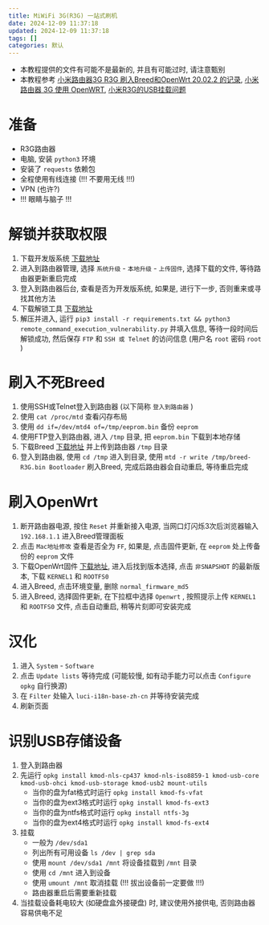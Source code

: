 ```yaml
---
title: MiWiFi 3G(R3G) 一站式刷机
date: 2024-12-09 11:37:18
updated: 2024-12-09 11:37:18
tags: []
categories: 默认
---
```


- 本教程提供的文件有可能不是最新的, 并且有可能过时, 请注意甄别
- 本教程参考 [小米路由器3G R3G 刷入Breed和OpenWrt 20.02.2 的记录](https://www.cnblogs.com/milton/p/16163521.html), [小米路由器 3G 使用 OpenWRT](https://www.ohyee.cc/post/note_miwifi_openwrt), [小米R3G的USB挂载问题](https://www.right.com.cn/FORUM/thread-836975-1-1.html)

# 准备

- R3G路由器
- 电脑, 安装 `python3` 环境
- 安装了 `requests` 依赖包
- 全程使用有线连接 (!!! 不要用无线 !!!)
- VPN (也许?)
- !!! 眼睛与脑子 !!!

# 解锁并获取权限

1. 下载开发版系统 [下载地址](https://bigota.miwifi.com/xiaoqiang/rom/r3g/miwifi_r3g_firmware_12f97_2.25.124.bin)
2. 进入到路由器管理, 选择 `系统升级` - `本地升级` - `上传固件`, 选择下载的文件, 等待路由器更新重启完成
3. 登入到路由器后台, 查看是否为开发版系统, 如果是, 进行下一步, 否则重来或寻找其他方法
4. 下载解锁工具 [下载地址](https://github.com/acecilia/OpenWRTInvasion/archive/refs/tags/0.0.8.zip)
5. 解压并进入, 运行 `pip3 install -r requirements.txt && python3 remote_command_execution_vulnerability.py` 并填入信息, 等待一段时间后解锁成功, 然后保存 `FTP` 和 `SSH 或 Telnet` 的访问信息 (用户名 `root` 密码 `root` )

# 刷入不死Breed

1. 使用SSH或Telnet登入到路由器 (以下简称 `登入到路由器` )
2. 使用 `cat /proc/mtd` 查看闪存布局
3. 使用 `dd if=/dev/mtd4 of=/tmp/eeprom.bin` 备份 `eeprom`
4. 使用FTP登入到路由器, 进入 `/tmp` 目录, 把 `eeprom.bin` 下载到本地存储
5. 下载Breed [下载地址](https://breed.hackpascal.net/breed-mt7621-xiaomi-r3g.bin) 并上传到路由器 `/tmp` 目录
6. 登入到路由器, 使用 `cd /tmp` 进入到目录, 使用 `mtd -r write /tmp/breed-R3G.bin Bootloader` 刷入Breed, 完成后路由器会自动重启, 等待重启完成

# 刷入OpenWrt

1. 断开路由器电源, 按住 `Reset` 并重新接入电源, 当网口灯闪烁3次后浏览器输入 `192.168.1.1` 进入Breed管理面板
2. 点击 `Mac地址修改` 查看是否全为 `FF`, 如果是, 点击固件更新, 在 `eeprom` 处上传备份的 `eeprom` 文件
3. 下载OpenWrt固件 [下载地址](https://firmware-selector.openwrt.org/?version=23.05.4&target=ramips%2Fmt7621&id=xiaomi_mi-router-3g), 进入后找到版本选择, 点击 `非SNAPSHOT` 的最新版本, 下载 `KERNEL1` 和 `ROOTFS0`
4. 进入Breed, 点击环境变量, 删除 `normal_firmware_md5`
5. 进入Breed, 选择固件更新, 在下拉框中选择 `Openwrt` , 按照提示上传 `KERNEL1` 和 `ROOTFS0` 文件, 点击自动重启, 稍等片刻即可安装完成

# 汉化

1. 进入 `System` - `Software`
2. 点击 `Update lists` 等待完成 (可能较慢, 如有动手能力可以点击 `Configure opkg` 自行换源)
3. 在 `Filter` 处输入 `luci-i18n-base-zh-cn` 并等待安装完成
4. 刷新页面

# 识别USB存储设备

1. 登入到路由器
2. 先运行 `opkg install kmod-nls-cp437 kmod-nls-iso8859-1 kmod-usb-core kmod-usb-ohci kmod-usb-storage kmod-usb2 mount-utils`
   - 当你的盘为fat格式时运行 `opkg install kmod-fs-vfat`
   - 当你的盘为ext3格式时运行 `opkg install kmod-fs-ext3`
   - 当你的盘为ntfs格式时运行 `opkg install ntfs-3g`
   - 当你的盘为ext4格式时运行 `opkg install kmod-fs-ext4`
3. 挂载
   - 一般为 `/dev/sda1`
   - 列出所有可用设备 `ls /dev | grep sda`
   - 使用 `mount /dev/sda1 /mnt` 将设备挂载到 `/mnt` 目录
   - 使用 `cd /mnt` 进入到设备
   - 使用 `umount /mnt` 取消挂载 (!!! 拔出设备前一定要做 !!!)
   - 路由器重启后需要重新挂载
4. 当挂载设备耗电较大 (如硬盘盒外接硬盘) 时, 建议使用外接供电, 否则路由器容易供电不足
